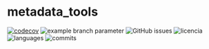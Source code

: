 # metadata_tools

[![codecov](https://codecov.io/gh/IslasGECI/metadata_tools/branch/develop/graph/badge.svg)](https://codecov.io/gh/IslasGECI/metadata_tools)
![example branch
parameter](https://github.com/IslasGECI/metadata_tools/actions/workflows/actions.yml/badge.svg)
![GitHub issues](https://img.shields.io/github/issues-pr/IslasGECI/metadata_tools)
![licencia](https://img.shields.io/github/license/IslasGECI/metadata_tools)
![languages](https://img.shields.io/github/languages/top/IslasGECI/metadata_tools)
![commits](https://img.shields.io/github/commit-activity/y/IslasGECI/metadata_tools)

